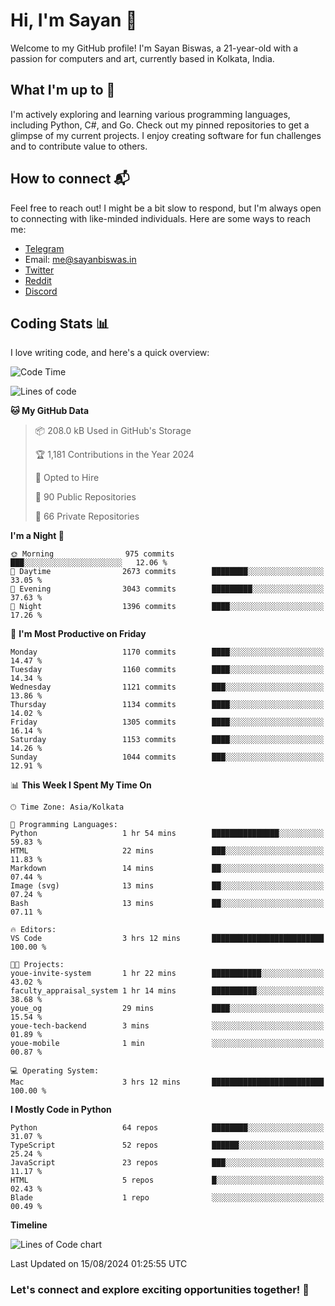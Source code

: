 # Hi, I'm Sayan 👋

Welcome to my GitHub profile! I'm Sayan Biswas, a 21-year-old with a passion for computers and art, currently based in Kolkata, India.

## What I'm up to 🚀

I'm actively exploring and learning various programming languages, including Python, C#, and Go. Check out my pinned repositories to get a glimpse of my current projects. I enjoy creating software for fun challenges and to contribute value to others.

## How to connect 📬

Feel free to reach out! I might be a bit slow to respond, but I'm always open to connecting with like-minded individuals. Here are some ways to reach me:

- [Telegram](https://t.me/dank_as_fuck)
- Email: [me@sayanbiswas.in](mailto:me@sayanbiswas.in)
- [Twitter](https://twitter.com/TheDankDel)
- [Reddit](https://www.reddit.com/user/dank_as_fuck_/)
- [Discord](https://discordapp.com/users/506536929152466945)

## Coding Stats 📊

I love writing code, and here's a quick overview:

<!--START_SECTION:waka-->
![Code Time](http://img.shields.io/badge/Code%20Time-1%2C656%20hrs%2013%20mins-blue)

![Lines of code](https://img.shields.io/badge/From%20Hello%20World%20I%27ve%20Written-5.9%20million%20lines%20of%20code-blue)

**🐱 My GitHub Data** 

> 📦 208.0 kB Used in GitHub's Storage 
 > 
> 🏆 1,181 Contributions in the Year 2024
 > 
> 💼 Opted to Hire
 > 
> 📜 90 Public Repositories 
 > 
> 🔑 66 Private Repositories 
 > 
**I'm a Night 🦉** 

```text
🌞 Morning                975 commits         ███░░░░░░░░░░░░░░░░░░░░░░   12.06 % 
🌆 Daytime                2673 commits        ████████░░░░░░░░░░░░░░░░░   33.05 % 
🌃 Evening                3043 commits        █████████░░░░░░░░░░░░░░░░   37.63 % 
🌙 Night                  1396 commits        ████░░░░░░░░░░░░░░░░░░░░░   17.26 % 
```
📅 **I'm Most Productive on Friday** 

```text
Monday                   1170 commits        ████░░░░░░░░░░░░░░░░░░░░░   14.47 % 
Tuesday                  1160 commits        ████░░░░░░░░░░░░░░░░░░░░░   14.34 % 
Wednesday                1121 commits        ███░░░░░░░░░░░░░░░░░░░░░░   13.86 % 
Thursday                 1134 commits        ████░░░░░░░░░░░░░░░░░░░░░   14.02 % 
Friday                   1305 commits        ████░░░░░░░░░░░░░░░░░░░░░   16.14 % 
Saturday                 1153 commits        ████░░░░░░░░░░░░░░░░░░░░░   14.26 % 
Sunday                   1044 commits        ███░░░░░░░░░░░░░░░░░░░░░░   12.91 % 
```


📊 **This Week I Spent My Time On** 

```text
🕑︎ Time Zone: Asia/Kolkata

💬 Programming Languages: 
Python                   1 hr 54 mins        ███████████████░░░░░░░░░░   59.83 % 
HTML                     22 mins             ███░░░░░░░░░░░░░░░░░░░░░░   11.83 % 
Markdown                 14 mins             ██░░░░░░░░░░░░░░░░░░░░░░░   07.44 % 
Image (svg)              13 mins             ██░░░░░░░░░░░░░░░░░░░░░░░   07.24 % 
Bash                     13 mins             ██░░░░░░░░░░░░░░░░░░░░░░░   07.11 % 

🔥 Editors: 
VS Code                  3 hrs 12 mins       █████████████████████████   100.00 % 

🐱‍💻 Projects: 
youe-invite-system       1 hr 22 mins        ███████████░░░░░░░░░░░░░░   43.02 % 
faculty_appraisal_system 1 hr 14 mins        ██████████░░░░░░░░░░░░░░░   38.68 % 
youe_og                  29 mins             ████░░░░░░░░░░░░░░░░░░░░░   15.54 % 
youe-tech-backend        3 mins              ░░░░░░░░░░░░░░░░░░░░░░░░░   01.89 % 
youe-mobile              1 min               ░░░░░░░░░░░░░░░░░░░░░░░░░   00.87 % 

💻 Operating System: 
Mac                      3 hrs 12 mins       █████████████████████████   100.00 % 
```

**I Mostly Code in Python** 

```text
Python                   64 repos            ████████░░░░░░░░░░░░░░░░░   31.07 % 
TypeScript               52 repos            ██████░░░░░░░░░░░░░░░░░░░   25.24 % 
JavaScript               23 repos            ███░░░░░░░░░░░░░░░░░░░░░░   11.17 % 
HTML                     5 repos             █░░░░░░░░░░░░░░░░░░░░░░░░   02.43 % 
Blade                    1 repo              ░░░░░░░░░░░░░░░░░░░░░░░░░   00.49 % 
```



**Timeline**

![Lines of Code chart](https://raw.githubusercontent.com/Dank-del/Dank-del/main/assets/bar_graph.png)


 Last Updated on 15/08/2024 01:25:55 UTC
<!--END_SECTION:waka-->

### Let's connect and explore exciting opportunities together! 🚀
